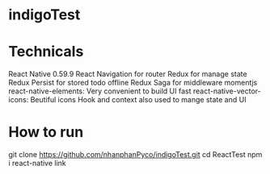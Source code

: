 # indigoTest

# Technicals
React Native 0.59.9
React Navigation for router
Redux for manage state
Redux Persist for stored todo offline
Redux Saga for middleware
momentjs
react-native-elements: Very convenient to build UI fast
react-native-vector-icons: Beutiful icons
Hook and context also used to mange state and UI

# How to run
git clone https://github.com/nhanphanPyco/indigoTest.git
cd ReactTest
npm i 
react-native link
